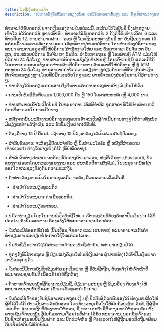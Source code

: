 ```yaml
---
title: ບັນຊີເງິນຝາກປະຈຳ
description: "ເປັນການລົງທຶນທີ່ມີຄວາມສ່ຽງຫນ້ອຍ ແຕ່ມີອັດຕາດອກເບັ້ຍສູງ ແລະ ຍັງເປັນການວາງແຜນຄວາມຕ້ອງການ ດ້ານການເງິນທີ່ດີໃນອະນາຄົດ ຫລື ເພື່ອຄອບຄົວທີ່ທ່ານຮັກ,"
---
```


<div class="container">
<vs-row>
<vs-col w="6">
ທ່ານຈະໄດ້ຮັບດອກເບ້ຍຈາກເງິນຂອງທ່ານໃນແຕ່ລະມື້, ສະສົມໃວ້ໃນບັນຊີ ຍິ່ງຝາກຫຼາຍເທົ່າໃດ ກໍ່ໄດ້ດອກເບ້ຍຫຼາຍເທົ່ານັ້ນ, ທ່ານຈະໄດ້ຮັບດອກເບ້ຍ 2 ຄັ້ງຕໍ່ປີຄື: ທ້າຍເດືອນ 6 ແລະ ທ້າຍດືອນ 12.
</vs-col>
<vs-col w="6">
ທ່ານສາມາດຝາກ - ຖອນ ຫຼື ໂອນເງິນລະຫວ່າງບັນຊີ ຫາ ບັນຊີຂອງ ທອທ ໄດ້ແຕ່ລະມື້ຕາມຄວາມຕ້ອງການ ແລະ ໄດ້ທຸກສາຂາ/ໜ່ວຍບໍລິການ ໂດຍຜ່ານປ່ອງບໍລິການຂອງທະນາ ຄານຕາມເວລາທີ່ໃຫ້ບໍລິການ(ສຳນັກງານໃຫ່ຍ ແລະ ບັນດາສາຂາ ວັນຈັນ ຫາ ວັນ ສຸກ, ສ່ວນໜ່ວຍບໍລິການ ວັນຈັນ ຫາ ວັນທິດ. ສຳລັບການຖອນ ຫຼື ໂອນຜ່ານຕູ້ ATM ແມ່ນໃຫ້ບໍລິການ 24 ຊົ່ວໂມງ).
</vs-col>
<vs-col w="6">
ທ່ານສາມາດຕິດຕາມເບິ່ງເງິນທີ່ຝາກ ຫຼື ໂອນເຂົ້າບັນຊີໃນແຕ່ລະມື້ໄດ້ ໂດຍການກວດສອບເບິ່ງຍອດຜ່ານເຄົາເຕີບໍລິການຕາມວັນເວລາທີ່ໃຫ້ບໍລິການ ຫຼື ຕູ້ ATM ຕະຫຼອດ 24 ຊົ່ວໂມງ.
</vs-col>
<vs-col w="6">
ທ່ານສາມາດກໍາຈັດຄວາມສ່ຽງຕ່າງໆກ່ຽວກັບການທີ່ຕ້ອງຮັກສາເງິນສົດຈໍານວນຫຼວງຫຼາຍໂດຍທີບໍ່ມີດອກເບ້ຍໃດໆ ແລະ ຍາກທີ່ຈະແບ່ງສ່ວນໃນການໃຊ້ຈ່າຍຕ່າງໆ.
</vs-col>
</vs-row>
</div>

<div class="container">
<vs-row>
<vs-col lg="7" md="7" sm="12">
<rate-fixeddeposit/>
</vs-col>
<vs-col lg="5" md="5" sm="12">
<rate-fixeddeposit/>
</vs-col>
</vs-row>
</div>
<div class="container">
<st-tabs mode="mode">
<st-tab title="ວິທີການເປີດບັນຊີ">
• ທ່ານຕ້ອງໄດ້ກະກຽມເອກະສານຢັ້ງຢືນຕາມສະຖານະຂອງທ່ານຂ້າງເທິງນັ້ນໃຫ້ຄົບ.

• ການເປີດບັນຊີຂັ້ນຕົ້ນແມ່ນ 1,000,000 ກີບ ຫຼື 150 ໂດລາສະຫະລັດ ຫຼື 4,000 ບາດ.

• ທ່ານສາມາດເຂົ້າໄປເປີດບັນຊີ ກັບທະນາຄານ ເອັສທີຈຳກັດ ທຸກສາຂາ ທີ່ໃກ້ບ້ານທ່ານ ຫລື ບ່ອນທີ່ສະດວກໃນການເດີນທາງ.

• ຫລັງຈາກນັ້ນພະນັກງານບໍລິການຂອງພວກເຮົາຈະເປັນຜູ້ດຳເນີນການຕ່າງໆໃຫ້ທ່ານທັງໝົດ ມີພຽງແຕ່ທ່ານລໍຖ້າເຊັນ ແລະ ຮັບປຶ້ມເງິນຝາກໄດ້ທັນທີ.

</st-tab>
<st-tab title="ເງື່ອນໄຂໃນການເປີດບັນຊີ">
• ຕ້ອງມີອາຍຸ 15 ປີ ຂຶ້ນໄປ….ຖ້າອາຍຸ 15 ປີລົງມາຕ້ອງໄດ້ເປີດຮ່ວມກັບຜູ້ປົກຄອງ.

• ສຳລັບຄົນລາວ: ຈະຕ້ອງມີບັດປະຈຳຕົວ ຫຼື ປຶ້ມສຳມະໂນຄົວ ຫຼື ຫນັງສືຜ່ານແດນ (Passport) ຢ່າງໃດຢ່າງໜຶ່ງກໍ່ໄດ້ (ທີ່ບໍ່ໝົດອາຍຸ).

• ສຳລັບຄົນຕ່າງປະເທດ: ຈະຕ້ອງມີບັດຕ່າງດ້າວຖາວອນ, ໜັງສືເດີນທາງ(Passport), ບັດແຮງງານ(ອອກໂດຍກະຊວງແຮງງານ ແລະ ສະຫວັດດີການສັງຄົມ), ໃບອະນຸຍາດພັກເຊົາ ອອກໂດຍກະຊວງປ້ອງກັນຄວາມສະຫງົບ.

• ຖ້າທ່ານຕ້ອງການເປີດໃນນາມທຸລະກິດ ຈະຕ້ອງມີເອກະສານເພີ່ມເຕີມຄື:

- ສໍາເນົາໃບທະບຽນທຸລະກິດ.

- ສຳເນົາໃບອະນຸຍາດດຳເນີນທຸລະກິດ.

- ສຳເນົາໃບທະບຽນອາກອນ.

• ບໍ່ມີຄ່າທຳນຽມໃດໆໃນການຂໍເປີດບັນຊີໃໝ່.
</st-tab>
<st-tab title="ລະບຽບເງິນຝາກ">
• ເຈົ້າຂອງບັນຊີຕ້ອງຮັກສາປຶ້ມເງິນຝາກໄວ້ທີ່ປອດໄພ, ຖ້າປຶ້ມເສຍຫາຍ ຕ້ອງແຈ້ງໃຫ້ທະນາຄານຊາບໂດຍດ່ວນ

• ໃນກໍລະນີຂໍອອກຫົວໃໝ່ (ປຶ້ມເປື້ອນ,ຈີກຂາດ ແລະ ເສຍຫາຍ) ທະນາຄານຈະເກັບຄ່າທຳນຽມຕາມລະບຽບທີ່ປະກາດໃຊ້ໃນແຕ່ລະໄລຍະ.

• ປຶ້ມບັນຊີເງິນຝາກໃຊ້ໄດ້ສະເພາະເຈົ້າຂອງບັນຊີເທົ່ານັ້ນ, ບໍ່ສາມາດປ່ຽນມືໄດ້.

• ທຸກໆຄັ້ງທີ່ມີການຖອນ ຫຼື ປ່ຽນແປງຂໍ້ມູນໃນບັນຊີເງິນຝາກ ຜູ້ຝາກຕ້ອງໄດ້ເອົາປຶ້ມເງິນຝາກມາພ້ອມທຸກໆຄັ້ງ.

• ໃນກໍລະນີມີການບັນທຶກຂໍ້ມູນຕົວເລກເງິນຝາກ ຫຼື ຊື່ບັນຊີບໍ່ຖືກ, ຕ້ອງແຈ້ງໃຫ້ເຈົ້າໜ້າທີ່ທະນາຄານຊາບທັນທີ ເພື່ອແກ້ໄຂໃຫ້ຖືກຕ້ອງ.

• ຖ້າຫາກເຈົ້າຂອງບັນຊີຕ້ອງການປ່ຽນຊື່, ປ່ຽນນາມສະກຸນ ຫຼື ຂໍ້ມູນອື່ນໆ ຕ້ອງແຈ້ງໃຫ້ທະນາຄານຊາບທັນທີ ແລະ ເຂົ້າມາເຮັດທຸລະກຳດັ່ງກ່າວ.

• ໃນກໍລະນີເຈົ້າຂອງບັນຊີບໍ່ສາມາດມາຖອນເງິນ ຫຼື ປິດບັນຊີດ້ວຍຕົນເອງໄດ້ ຕ້ອງມອບສິດໃຫ້ຜູ້ທີ່ໄວ້ໃຈໄດ້ ຢ່າງເປັນລາຍລັກອັກສອນ ໂດຍຕ້ອງລະບຸເນື້ອໃນໃຫ້ຄົບຖ້ວນເຊັ່ນ: ວັນທີ, ຊື່ຜູ້ຖືກມອບສິດ, ຈຳນວນເງິນທີ່ຕ້ອງການໃຫ້ຖອນ, ຊື່ ແລະ ເລກບັນຊີທີ່ອະນຸຍາດໃຫ້ຖອນ ພ້ອມທັງລາຍເຊັນເຈົ້າຂອງບັນຊີຄົບຖ້ວນຕາມເງື່ອນໄຂທີ່ຝາກໄວ້ກັບ ທະນາຄານ. ນອກນັ້ນເຈົ້າຂອງບັນຊີຈະຕ້ອງມອບປຶ້ມເງິນຝາກ ແລະ ບັດປະຈຳຕົວ ຫຼື Passportໃຫ້ຜູ້ຖືກມອບສິດຖືມາພ້ອມກັບເຊັນກຳກັບໃສ່ບັດພ້ອມ.
</st-tab>
</st-tabs>

  </div>
